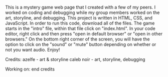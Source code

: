 This is a mystery game web page that I created with a few of my peers. I worked on coding and debugging while my group members worked on the art, storyline, and debugging. 
This project is written in HTML, CSS, and JavaScript. 
In order to run this code, download all of the files. The game starts in the "intro" file, within that file click on "index.html". In your code editor, right click and then press "open in default browser" or "open in other browsers." 
On the bottom right corner of the screen, you will have the option to  click on the "sound" or "mute" button depending on whether or not you want audio. 
Enjoy!

Credits: 
azelfe - art & storyline 
caleb noir - art, storyline, debugging




Working on: 
end credits
